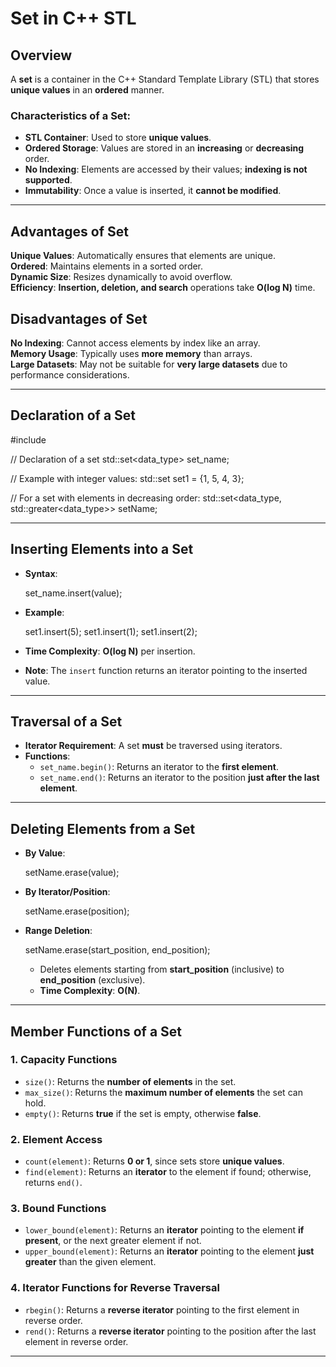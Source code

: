 # Set in C++ STL  

## Overview  
A **set** is a container in the C++ Standard Template Library (STL) that stores **unique values** in an **ordered** manner.

### Characteristics of a Set:  
- **STL Container**: Used to store **unique values**.  
- **Ordered Storage**: Values are stored in an **increasing** or **decreasing** order.  
- **No Indexing**: Elements are accessed by their values; **indexing is not supported**.  
- **Immutability**: Once a value is inserted, it **cannot be modified**.  

---

## Advantages of Set  
**Unique Values**: Automatically ensures that elements are unique.  
**Ordered**: Maintains elements in a sorted order.  
**Dynamic Size**: Resizes dynamically to avoid overflow.  
**Efficiency**: **Insertion, deletion, and search** operations take **O(log N)** time.  

## Disadvantages of Set
**No Indexing**: Cannot access elements by index like an array.  
**Memory Usage**: Typically uses **more memory** than arrays.  
 **Large Datasets**: May not be suitable for **very large datasets** due to performance considerations.  

---

## Declaration of a Set  

#include <set>

// Declaration of a set
std::set<data_type> set_name;

// Example with integer values:
std::set<int> set1 = {1, 5, 4, 3};

// For a set with elements in decreasing order:
std::set<data_type, std::greater<data_type>> setName;

---

## Inserting Elements into a Set  
- **Syntax**:  
  
  set_name.insert(value);
  
- **Example**:  
  
  set1.insert(5);
  set1.insert(1);
  set1.insert(2);
  
- **Time Complexity**: **O(log N)** per insertion.  
- **Note**: The `insert` function returns an iterator pointing to the inserted value.  

---

## Traversal of a Set  
- **Iterator Requirement**: A set **must** be traversed using iterators.  
- **Functions**:  
  - `set_name.begin()`: Returns an iterator to the **first element**.  
  - `set_name.end()`: Returns an iterator to the position **just after the last element**.  

---

## Deleting Elements from a Set  
- **By Value**:  
  
  setName.erase(value);
  
- **By Iterator/Position**:  
  
  setName.erase(position);
  
- **Range Deletion**:  
  
  setName.erase(start_position, end_position);
  
  - Deletes elements starting from **start_position** (inclusive) to **end_position** (exclusive).  
  - **Time Complexity**: **O(N)**.  

---

## Member Functions of a Set  

### 1. **Capacity Functions**  
- `size()`: Returns the **number of elements** in the set.  
- `max_size()`: Returns the **maximum number of elements** the set can hold.  
- `empty()`: Returns **true** if the set is empty, otherwise **false**.  

### 2. **Element Access**  
- `count(element)`: Returns **0 or 1**, since sets store **unique values**.  
- `find(element)`: Returns an **iterator** to the element if found; otherwise, returns `end()`.  

### 3. **Bound Functions**  
- `lower_bound(element)`: Returns an **iterator** pointing to the element **if present**, or the next greater element if not.  
- `upper_bound(element)`: Returns an **iterator** pointing to the element **just greater** than the given element.  

### 4. **Iterator Functions for Reverse Traversal**  
- `rbegin()`: Returns a **reverse iterator** pointing to the first element in reverse order.  
- `rend()`: Returns a **reverse iterator** pointing to the position after the last element in reverse order.  

---
